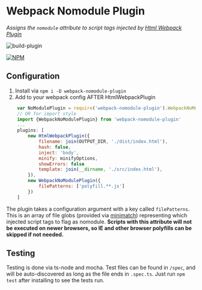 # Webpack Nomodule Plugin
_Assigns the `nomodule` attribute to script tags injected by [Html Webpack Plugin](https://github.com/jantimon/html-webpack-plugin)_

![build-plugin](https://github.com/swimmadude66/webpack-nomodule-plugin/workflows/build-plugin/badge.svg?branch=master)

[![NPM](https://nodei.co/npm/webpack-nomodule-plugin.png?compact=true)](https://npmjs.org/package/webpack-nomodule-plugin)
## Configuration

1. Install via `npm i -D webpack-nomodule-plugin`
1. Add to your webpack config AFTER HtmlWebpackPlugin
```javascript
    var NoModulePlugin = require('webpack-nomodule-plugin').WebpackNoModulePlugin;
    // OR for import style
    import {WebpackNoModulePlugin} from 'webpack-nomodule-plugin'
    ...
    plugins: [
        new HtmlWebpackPlugin({
            filename: join(OUTPUT_DIR, './dist/index.html'),
            hash: false,
            inject: 'body',
            minify: minifyOptions,
            showErrors: false
            template: join(__dirname, './src/index.html'),
        }),
        new WebpackNoModulePlugin({
            filePatterns: ['polyfill.**.js']
        })
    ]
```

The plugin takes a configuration argument with a key called `filePatterns`. This is an array of file globs (provided via [minimatch](https://github.com/isaacs/minimatch)) representing which injected script tags to flag as nomodule. **Scripts with this attribute will not be executed on newer browsers, so IE and other browser polyfills can be skipped if not needed.**


## Testing
Testing is done via ts-node and mocha. Test files can be found in `/spec`, and will be auto-discovered as long as the file ends in `.spec.ts`. Just run `npm test` after installing to see the tests run.

